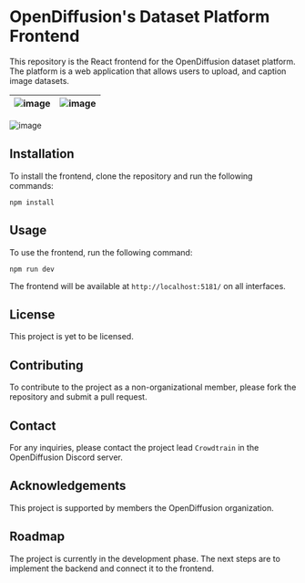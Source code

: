 # OpenDiffusion's Dataset Platform Frontend
This repository is the React frontend for the OpenDiffusion dataset platform. 
The platform is a web application that allows users to upload, and caption image datasets.


| ![image](https://github.com/OpenDiffusionAI/dataset-platform-frontend/assets/172853169/60492f38-4888-4c5d-b73b-d3adeb56a117) | ![image](https://github.com/OpenDiffusionAI/dataset-platform-frontend/assets/172853169/34606456-3956-4fa8-9333-90cb1adfe53d) |
|:---:|:---:|
![image](https://github.com/OpenDiffusionAI/dataset-platform-frontend/assets/172853169/abd3cd50-2ae1-4f27-b4d9-5eec2b7a1f5f)




## Installation
To install the frontend, clone the repository and run the following commands:
```
npm install
```

## Usage
To use the frontend, run the following command:
```
npm run dev
```
The frontend will be available at `http://localhost:5181/` on all interfaces.

## License
This project is yet to be licensed.

## Contributing
To contribute to the project as a non-organizational member, please fork the repository and submit a pull request.

## Contact
For any inquiries, please contact the project lead `Crowdtrain` in the OpenDiffusion Discord server.

## Acknowledgements
This project is supported by members the OpenDiffusion organization.

## Roadmap
The project is currently in the development phase. The next steps are to implement the backend and connect it to the frontend.
